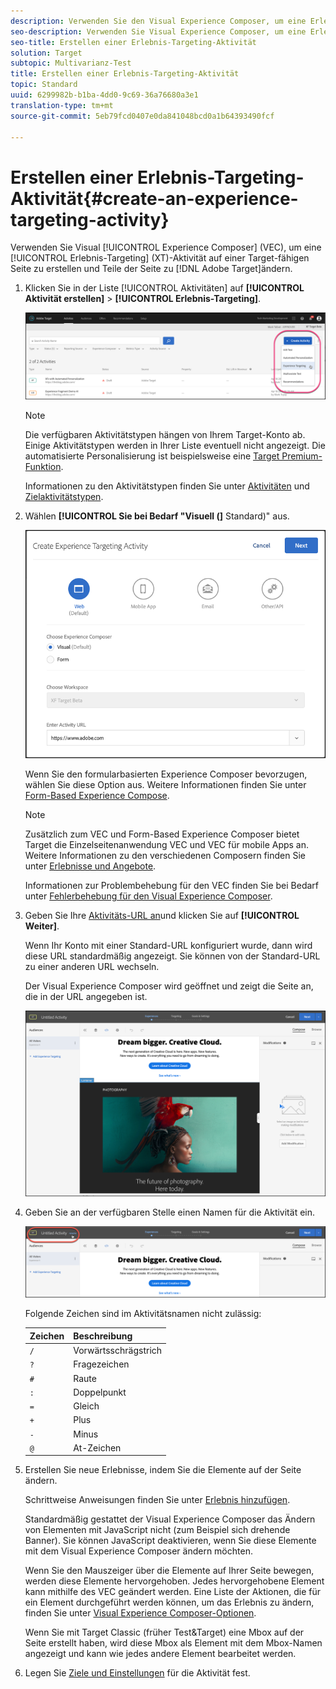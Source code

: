 ```yaml
---
description: Verwenden Sie den Visual Experience Composer, um eine Erlebnis-Targeting-Aktivität auf einer für Target aktivierten Seite zu erstellen und Teile der Seite in Target zu verändern.
seo-description: Verwenden Sie Visual Experience Composer, um eine Erlebnis-Targeting-Aktivität auf einer Target-fähigen Seite zu erstellen und Teile der Seite in Adobe Target zu ändern.
seo-title: Erstellen einer Erlebnis-Targeting-Aktivität
solution: Target
subtopic: Multivarianz-Test
title: Erstellen einer Erlebnis-Targeting-Aktivität
topic: Standard
uuid: 6299982b-b1ba-4dd0-9c69-36a76680a3e1
translation-type: tm+mt
source-git-commit: 5eb79fcd0407e0da841048bcd0a1b64393490fcf

---
```



# Erstellen einer Erlebnis-Targeting-Aktivität{#create-an-experience-targeting-activity}

Verwenden Sie Visual [!UICONTROL Experience Composer] (VEC), um eine [!UICONTROL Erlebnis-Targeting] (XT)-Aktivität auf einer Target-fähigen Seite zu erstellen und Teile der Seite zu [!DNL Adobe Target]ändern.

1. Klicken Sie in der Liste [!UICONTROL Aktivitäten] auf **[!UICONTROL Aktivität erstellen]** &gt; **[!UICONTROL Erlebnis-Targeting]**.

   ![Aktivität erstellen &gt; Erlebnis-Targeting](/help/c-activities/t-experience-target/t-xt-create/assets/xt_select-1.png)

   >[!NOTE]
   >
   >Die verfügbaren Aktivitätstypen hängen von Ihrem Target-Konto ab. Einige Aktivitätstypen werden in Ihrer Liste eventuell nicht angezeigt. Die automatisierte Personalisierung ist beispielsweise eine [Target Premium-Funktion](/help/c-intro/intro.md#premium).

   Informationen zu den Aktivitätstypen finden Sie unter [Aktivitäten](../../../c-activities/activities.md#concept_D317A95A1AB54674BA7AB65C7985BA03) und [Zielaktivitätstypen](/help/c-activities/target-activities-guide.md).

1. Wählen **[!UICONTROL Sie bei Bedarf &quot;Visuell (]** Standard)&quot; aus.

   ![Erlebnis-Targeting-Aktivität erstellen, Dialogfeld](/help/c-activities/t-experience-target/t-xt-create/assets/form_url-new.png)

   Wenn Sie den formularbasierten Experience Composer bevorzugen, wählen Sie diese Option aus. Weitere Informationen finden Sie unter [ Form-Based Experience Compose](https://marketing.adobe.com/resources/help/en_US/target/target/t_form_experience_composer.html).

   >[!NOTE]
   >
   >Zusätzlich zum VEC und Form-Based Experience Composer bietet Target die Einzelseitenanwendung VEC und VEC für mobile Apps an. Weitere Informationen zu den verschiedenen Composern finden Sie unter [Erlebnisse und Angebote](/help/c-experiences/experiences.md).

   Informationen zur Problembehebung für den VEC finden Sie bei Bedarf unter [Fehlerbehebung für den Visual Experience Composer](../../../c-experiences/c-visual-experience-composer/r-troubleshoot-composer/troubleshoot-composer.md#reference_77743144F10143A3A89D56E116D296E4).

1. Geben Sie Ihre [Aktivitäts-URL an](../../../c-activities/t-experience-target/t-xt-create/xt-activity-url.md#concept_D28549AAA0A14E3BB5F05F32BE8ABC90)und klicken Sie auf **[!UICONTROL Weiter]**.

   Wenn Ihr Konto mit einer Standard-URL konfiguriert wurde, dann wird diese URL standardmäßig angezeigt. Sie können von der Standard-URL zu einer anderen URL wechseln.

   Der Visual Experience Composer wird geöffnet und zeigt die Seite an, die in der URL angegeben ist.

   ![Erlebnis-Targeting-Aktivität im VEC](/help/c-activities/t-experience-target/t-xt-create/assets/xt-in-vec.png)

1. Geben Sie an der verfügbaren Stelle einen Namen für die Aktivität ein.

   ![Namensfeld](/help/c-activities/t-experience-target/t-xt-create/assets/xt_name-new.png)

   Folgende Zeichen sind im Aktivitätsnamen nicht zulässig:

   | Zeichen | Beschreibung |
   |--- |--- |
   | `/` | Vorwärtsschrägstrich |
   | `?` | Fragezeichen |
   | `#` | Raute |
   | `:` | Doppelpunkt |
   | `=` | Gleich |
   | `+` | Plus |
   | `-` | Minus |
   | `@` | At-Zeichen |

1. Erstellen Sie neue Erlebnisse, indem Sie die Elemente auf der Seite ändern.

   Schrittweise Anweisungen finden Sie unter [Erlebnis hinzufügen](/help/c-activities/t-experience-target/t-xt-create/xt-add-experience.md).

   Standardmäßig gestattet der Visual Experience Composer das Ändern von Elementen mit JavaScript nicht (zum Beispiel sich drehende Banner). Sie können JavaScript deaktivieren, wenn Sie diese Elemente mit dem Visual Experience Composer ändern möchten.

   Wenn Sie den Mauszeiger über die Elemente auf Ihrer Seite bewegen, werden diese Elemente hervorgehoben. Jedes hervorgehobene Element kann mithilfe des VEC geändert werden. Eine Liste der Aktionen, die für ein Element durchgeführt werden können, um das Erlebnis zu ändern, finden Sie unter [Visual Experience Composer-Optionen](/help/c-experiences/c-visual-experience-composer/viztarget-options.md).

   Wenn Sie mit Target Classic (früher Test&amp;Target) eine Mbox auf der Seite erstellt haben, wird diese Mbox als Element mit dem Mbox-Namen angezeigt und kann wie jedes andere Element bearbeitet werden.

1. Legen Sie [Ziele und Einstellungen](../../../c-activities/t-experience-target/t-xt-create/xt-goals-and-settings.md#reference_B25389FD6F3A4989801E740364B089CC) für die Aktivität fest.
